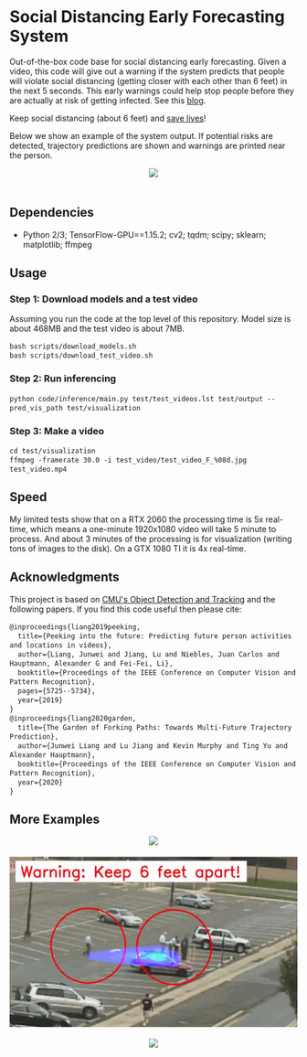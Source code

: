 # Social Distancing Early Forecasting System

Out-of-the-box code base for social distancing early forecasting. Given a video, this code will give out a warning if the system predicts that people will violate social distancing (getting closer with each other than 6 feet) in the next 5 seconds. This early warnings could help stop people before they are actually at risk of getting infected. See this [blog](https://medium.com/@junweil/social-distancing-early-forecasting-system-60186baa67f5).

Keep social distancing (about 6 feet) and [save lives](https://www.cdc.gov/)!

Below we show an example of the system output. If potential risks are detected, trajectory predictions are shown and warnings are printed near the person.

<div align="center">
  <div style="">
      <img src="images/VIRAT_S_000008.short.crop.gif" width="600px" />
  </div>
  <br/>
</div>


## Dependencies
+ Python 2/3; TensorFlow-GPU==1.15.2; cv2; tqdm; scipy; sklearn; matplotlib; ffmpeg

## Usage
### Step 1: Download models and a test video
Assuming you run the code at the top level of this repository. Model size is about 468MB and the test video is about 7MB.
```
bash scripts/download_models.sh
bash scripts/download_test_video.sh
```

### Step 2: Run inferencing
```
python code/inference/main.py test/test_videos.lst test/output --pred_vis_path test/visualization
```

### Step 3: Make a video
```
cd test/visualization
ffmpeg -framerate 30.0 -i test_video/test_video_F_%08d.jpg test_video.mp4
```

## Speed
My limited tests show that on a RTX 2060 the processing time is 5x real-time, which means a one-minute 1920x1080 video will take 5 minute to process. And about 3 minutes of the processing is for visualization (writing tons of images to the disk). On a GTX 1080 TI it is 4x real-time.

## Acknowledgments
This project is based on [CMU's Object Detection and Tracking](https://github.com/JunweiLiang/Object_Detection_Tracking) and the following papers.
If you find this code useful then please cite:
```
@inproceedings{liang2019peeking,
  title={Peeking into the future: Predicting future person activities and locations in videos},
  author={Liang, Junwei and Jiang, Lu and Niebles, Juan Carlos and Hauptmann, Alexander G and Fei-Fei, Li},
  booktitle={Proceedings of the IEEE Conference on Computer Vision and Pattern Recognition},
  pages={5725--5734},
  year={2019}
}
@inproceedings{liang2020garden,
  title={The Garden of Forking Paths: Towards Multi-Future Trajectory Prediction},
  author={Junwei Liang and Lu Jiang and Kevin Murphy and Ting Yu and Alexander Hauptmann},
  booktitle={Proceedings of the IEEE Conference on Computer Vision and Pattern Recognition},
  year={2020}
}
```

## More Examples
<div align="center">
  <div style="">
      <img src="images/VIRAT_S_040104_04_000854_000934.crop.gif" width="600px" />
  </div>
  <br/>
  <div style="">
      <img src="images/VIRAT_S_000201_05_001081_001215.crop.gif" width="600px" />
  </div>
  <br/>
  <div style="">
      <img src="images/VIRAT_S_040104_01_000227_000457.crop.gif" width="500px" />
  </div>
</div>


